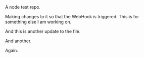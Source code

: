 A node test repo.

Making changes to it so that the WebHook is triggered.  This is for something else I am working on.

And this is another update to the file.

And another.

Again.
